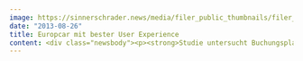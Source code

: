 ```yaml
---
image: https://sinnerschrader.news/media/filer_public_thumbnails/filer_public/9b/ea/9bea3c73-9ffc-49b4-9c89-834088b6035d/varfoldersdjk8pxf42x64d8fxslz8jcc8fc0000gnttmpvexq90__480x288_q85_crop_subsampling-2_upscale.png
date: "2013-08-26"
title: Europcar mit bester User Experience
content: <div class="newsbody"><p><strong>Studie untersucht Buchungsplattformen großer Autovermieter</strong></p><p>Je härter umkämpft ein Markt, desto entscheidender ist eine gute User Experience. Ihre Bedeutung als Differenzierungsmerkmal von Marken und Unternehmen wächst.</p><p>Das <a href="http&#58;//www.qubitproducts.com/">britische Beratungsunternehmen Qubit</a> hat daher die Buchungsportale großer Autovermietungen unter die Lupe gekommen. Mit einem eindeutigen Sieger&#58; <a href="http&#58;//www.europcar.com/">Europcar.com</a>. Die Buchungsplattform überzeugte neben einem aufgeräumten Gesamtauftritt, besonders durch ihre einfache Suche, den übersichtlichen Buchungsprozess sowie eine zeitgemäße Mobile-Oberfläche.</p><p>Die von SinnerSchrader konzipierte, gestaltete und entwickelte Plattform ließ mit einem durchschnittlichen Score von 73% ihre Mitbewerber deutlich hinter sich.</p><p><img alt="Qubit-Studie" class="wp-image-3140" height="308" src="http&#58;//www.sinnerschrader.com/wp-content/uploads/2013/08/studie.png" width="691"/><br/>Studiensieger Europcar&#58; Die Ergebnisse in der Übersicht</p><p>Für den Benchmark untersuchte Qubit die britischen Buchungsplattformen der Autovermieter anhand von 80 Best-Practice-Kriterien, mit besonderem Fokus auf die drei entscheidenden Phasen der Customer Journey&#58;</p><ul><li>Find&#58; Orientierung auf der Seite - Navigationsstruktur - Suche</li><li>Choose&#58; Auswahl des passenden Fahrzeugs</li><li>Buy&#58; Buchung - Registrierung - Checkout</li></ul><p>Zusätzlich betrachtete Qubit die Personalisierungsmöglichkeiten sowie deren mobile Experience.</p><p>Im letzten Jahr hatte SinnerSchrader die globale Buchungsplattform Europcar.com grundlegend überarbeitet (siehe <a href="http&#58;//www.sinnerschrader.com/news/europcar-positioniert-marke-neu/">Pressemitteilung vom 11.12.2012</a>). Im Mittelpunkt des Relaunchs standen die Vereinfachung des Buchungsprozesses, die Verbesserung des User Experience sowie ein modernes Gesamt-Design.</p><p><img alt="Europcar.com" class="wp-image-3143" height="359" src="http&#58;//www.sinnerschrader.com/wp-content/uploads/2013/08/Screenshot-2013-08-26-12.20.07-1024x531.png" width="691"/><br/>Die Startseite von Europcar.com</p><ul><li><a href="http&#58;//econsultancy.com/de/blog/63288-europcar-comes-top-in-rental-car-website-usability-study">Econsultancy.com&#58; Europcar comes top in rental car website usability study</a></li><li><a href="http&#58;//www.sinnerschrader.com/news/europcar-positioniert-marke-neu/">SinnerSchrader - Europcar positioniert Marke neu</a> (Pressemitteilung vom 11.12.2012)</li></ul></div>
---
```

